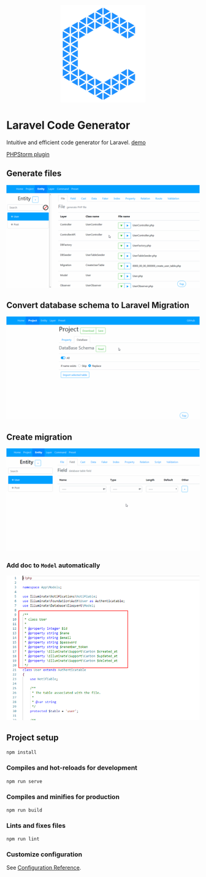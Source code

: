
<p align="center">
    <img src="https://github.com/GooGee/Code-Generator/raw/main/src/assets/logo.svg" alt="logo" width="222" />
</p>

# Laravel Code Generator

Intuitive and efficient code generator for Laravel. [demo](https://GooGee.github.io/Code-Generator-Page/dist301)

[PHPStorm plugin](https://plugins.jetbrains.com/plugin/15276)


## Generate files

![file](https://github.com/GooGee/Code-Generator/raw/main/image/file.gif)

## Convert database schema to Laravel Migration

![schema](https://github.com/GooGee/Code-Generator/raw/main/image/schema.gif)

## Create migration

![migration](https://github.com/GooGee/Code-Generator/raw/main/image/table.gif)

### Add doc to `Model` automatically

![Model](https://github.com/GooGee/Code-Generator/raw/main/image/model.png)



## Project setup
```
npm install
```

### Compiles and hot-reloads for development
```
npm run serve
```

### Compiles and minifies for production
```
npm run build
```

### Lints and fixes files
```
npm run lint
```

### Customize configuration
See [Configuration Reference](https://cli.vuejs.org/config/).
